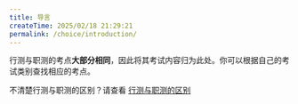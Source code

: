 ```yaml
---
title: 导言
createTime: 2025/02/18 21:29:21
permalink: /choice/introduction/
---
```


行测与职测的考点**大部分相同**，因此将其考试内容归为此处。你可以根据自己的考试类别查找相应的考点。

不清楚行测与职测的区别？请查看 [行测与职测的区别](/prepare/ezyvvrta/)


